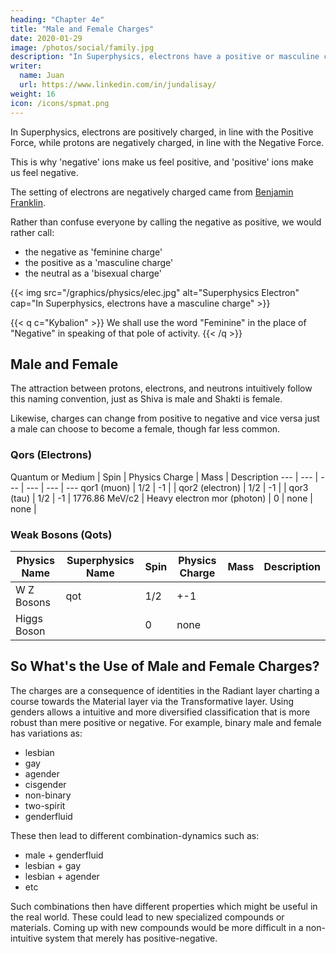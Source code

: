 ```yaml
---
heading: "Chapter 4e"
title: "Male and Female Charges"
date: 2020-01-29
image: /photos/social/family.jpg
description: "In Superphysics, electrons have a positive or masculine charge while protons have a negative or feminine charge"
writer:
  name: Juan
  url: https://www.linkedin.com/in/jundalisay/
weight: 16
icon: /icons/spmat.png
---
```



In Superphysics, electrons are positively charged, in line with the Positive Force, while protons are negatively charged, in line with the Negative Force.

This is why 'negative' ions make us feel positive, and 'positive' ions make us feel negative.

The setting of electrons are negatively charged came from [Benjamin Franklin](https://whyy.org/articles/does-our-confusing-electrical-nomenclature-start-with-ben-franklins-theory).

 <!-- who made a mistake when he called electrons as negative.  -->

Rather than confuse everyone by calling the negative as positive, we would rather call:
- the negative as 'feminine charge'
- the positive as a 'masculine charge'
- the neutral as a 'bisexual charge'


{{< img src="/graphics/physics/elec.jpg" alt="Superphysics Electron" cap="In Superphysics, electrons have a masculine charge" >}}


{{< q c="Kybalion" >}}
We shall use the word "Feminine" in the place of "Negative" in speaking of that pole of activity.
{{< /q >}}


## Male and Female

The attraction between protons, electrons, and neutrons intuitively follow this naming convention, just as Shiva is male and Shakti is female.

Likewise, charges can change from positive to negative and vice versa just a male can choose to become a female, though far less common.



### Qors (Electrons)

Quantum or Medium | Spin | Physics Charge | Mass | Description
--- | --- | --- | --- | --- | ---
qor1 (muon) | 1/2 | -1 | | 
qor2 (electron) | 1/2 | -1 | | 
qor3 (tau) | 1/2 | -1 | 1776.86 MeV/c2 | Heavy electron
mor (photon) | 0 | none | none |  


<!-- | Neutrino | |  | none |  |  |
| Muon Neutrino | |  | none |  |  |
| Tau Neutrino | |  | none |  |  | -->




### Weak Bosons (Qots)

| Physics Name | Superphysics Name | Spin | Physics Charge | Mass | Description |
| --- | --- | --- | --- | --- | --- |
| W Z Bosons | qot | 1/2 | +-1 | |  |
| Higgs Boson |  | 0 | none |  |  |


<!-- Particle | Superphysics Name |  Description
--- | --- | ---
Ion | ? | Charged atoms


No need for fermions 

Lepton Class | Pre-Radiants |   
Electron | Qoe | Male Charge
Muon | Heavy Electron |  
Tau | 


Boundaries | Boson Class
Photons | Qol | 
W Boson | 
Z Boson | 
 -->



<!-- Fermion Class | Radiant Class |  -->

<!--  
- Transformative Class 
	- Higher Transformative Subclass
		- ? Neutrino
	- Lower Transformative Subclass	
  	- Qot (Neutron)  
- Material Class
	- Higher Material Subclass (Mesons)
	  - HM1 (Pions)
	  - HM2 (Kaons)  
	- Lower Material Subclass (Baryon)
	  - Qom (Quarks)
	  -  -->

<!-- In Superphysics, we name them differently. We get rid of Boson and Fermion Classes. Instead we use Boundary Particles:
- MB for W Boson
- TB for Z Boson
- RB for Photons


Superphyics Names | . | Physics Names
--- | :---: | ---:
**AETHERAL BOUNDARY** | AB |  
**Aethereal Class** | **Upper Aethereal Subclass**
. | qoi (Idea) | 
. | **Lower Aethereal Subclass**
. | qoth (Thought) | 
**SPACETIME BOUNDARY** | Qop |  
**Spacetime Class** | **Upper Spacetime Subclass**
. | Qov | Supermassive Black Hole (Quasar)
. | **Lower Spacetime Subclass**
. | Qost | Dark Matter (Galaxy)
**RADIANT BOUNDARY** | Qol | Photon 
**Radiant Class** | **Upper Radiant Subclass**
. | ? | Neutrino
. | **Lower Radiant Subclass**
. | Qot | Neutron
**TRANSFORMATIVE BOUNDARY** | TB | Z Boson 
**Transformative Class** | **Upper Transformative Subclass**
. | ? | Neutrino
. | **Lower Transformative Subclass**	
. | Qot | Neutron
**MATERIAL BOUNDARY** | MB | W Boson 
**Material Class** | **Upper Material Subclass** | Mesons
. | ? | 
. | **Lower Material Subclass**
. | Qom | Quark -->


<!-- . | Higher Material Subclass |  | Meson Class 
. | . | | Pions 
. | . | | Kaons  
. | Lower Materials | | Baryon Class 
. | . |  |   -->


## So What's the Use of Male and Female Charges? 

The charges are a consequence of identities in the Radiant layer charting a course towards the Material layer via the Transformative layer. Using genders allows a intuitive and more diversified classification that is more robust than mere positive or negative. For example, binary male and female has variations as:

- lesbian
- gay
- agender
- cisgender
- non-binary
- two-spirit
- genderfluid    

These then lead to different combination-dynamics such as:

- male + genderfluid
- lesbian + gay
- lesbian + agender
- etc

Such combinations then have different properties which might be useful in the real world. These could lead to new specialized compounds or materials. Coming up with new compounds would be more difficult in a non-intuitive system that merely has positive-negative. 


<!-- ## Quantum of Electricity 

As you can see, we call electron a (female) qoe [pronouncued "khoe"], and the tau a heavy qoe. We can replace all arbitrary names with this more natural system.
 -->